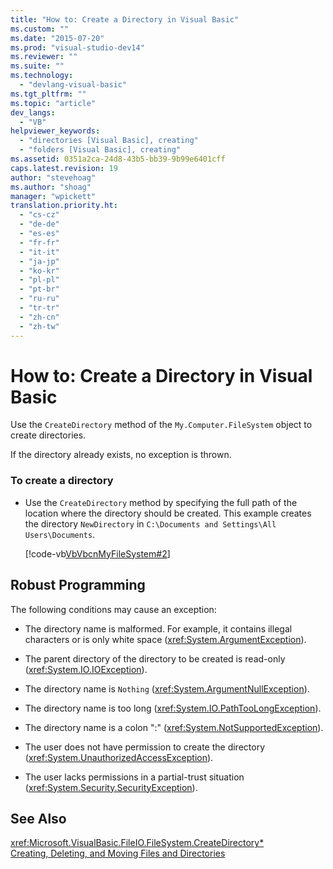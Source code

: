 ```yaml
---
title: "How to: Create a Directory in Visual Basic"
ms.custom: ""
ms.date: "2015-07-20"
ms.prod: "visual-studio-dev14"
ms.reviewer: ""
ms.suite: ""
ms.technology: 
  - "devlang-visual-basic"
ms.tgt_pltfrm: ""
ms.topic: "article"
dev_langs: 
  - "VB"
helpviewer_keywords: 
  - "directories [Visual Basic], creating"
  - "folders [Visual Basic], creating"
ms.assetid: 0351a2ca-24d8-43b5-bb39-9b99e6401cff
caps.latest.revision: 19
author: "stevehoag"
ms.author: "shoag"
manager: "wpickett"
translation.priority.ht: 
  - "cs-cz"
  - "de-de"
  - "es-es"
  - "fr-fr"
  - "it-it"
  - "ja-jp"
  - "ko-kr"
  - "pl-pl"
  - "pt-br"
  - "ru-ru"
  - "tr-tr"
  - "zh-cn"
  - "zh-tw"
---
```

# How to: Create a Directory in Visual Basic
Use the `CreateDirectory` method of the `My.Computer.FileSystem` object to create directories.  
  
 If the directory already exists, no exception is thrown.  
  
### To create a directory  
  
-   Use the `CreateDirectory` method by specifying the full path of the location where the directory should be created. This example creates the directory `NewDirectory` in `C:\Documents and Settings\All Users\Documents`.  
  
     [!code-vb[VbVbcnMyFileSystem#2](../../../../visual-basic\developing-apps\programming\drives-directories-files/codesnippet/VisualBasic/how-to-create-a-directory_1.vb)]  
  
## Robust Programming  
 The following conditions may cause an exception:  
  
-   The directory name is malformed. For example, it contains illegal characters or is only white space (<xref:System.ArgumentException>).  
  
-   The parent directory of the directory to be created is read-only (<xref:System.IO.IOException>).  
  
-   The directory name is `Nothing` (<xref:System.ArgumentNullException>).  
  
-   The directory name is too long (<xref:System.IO.PathTooLongException>).  
  
-   The directory name is a colon ":" (<xref:System.NotSupportedException>).  
  
-   The user does not have permission to create the directory (<xref:System.UnauthorizedAccessException>).  
  
-   The user lacks permissions in a partial-trust situation (<xref:System.Security.SecurityException>).  
  
## See Also  
 <xref:Microsoft.VisualBasic.FileIO.FileSystem.CreateDirectory*>   
 [Creating, Deleting, and Moving Files and Directories](../../../../visual-basic\developing-apps\programming\drives-directories-files/creating-deleting-and-moving-files-and-directories.md)